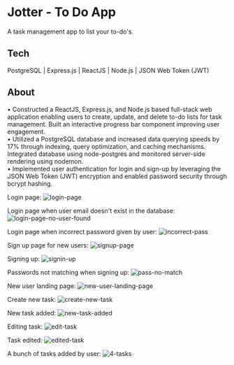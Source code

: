 # Jotter - To Do App

A task management app to list your to-do's.

## Tech

PostgreSQL | Express.js | ReactJS | Node.js | JSON Web Token (JWT)

## About

• Constructed a ReactJS, Express.js, and Node.js based full-stack web application enabling users to create, update, and delete to-do lists for task management. Built an interactive progress bar component improving user engagement. <br />
• Utilized a PostgreSQL database and increased data querying speeds by 17% through indexing, query optimization, and caching mechanisms. Integrated database using node-postgres and monitored server-side rendering using nodemon. <br />
• Implemented user authentication for login and sign-up by leveraging the JSON Web Token (JWT) encryption and enabled password security through bcrypt hashing.

Login page:
![login-page](https://github.com/subtrex/jotter-todo-app/assets/53677987/7a97583a-28b0-4c64-8e9b-cb0989cb0b8c)

Login page when user email doesn't exist in the database:
![login-page-no-user-found](https://github.com/subtrex/jotter-todo-app/assets/53677987/b97f9652-0167-41d4-8c06-f5059e07cc93)

Login page when incorrect password given by user:
![incorrect-pass](https://github.com/subtrex/jotter-todo-app/assets/53677987/e179a783-119e-41b6-88b6-9269c3b9ee1d)

Sign up page for new users:
![signup-page](https://github.com/subtrex/jotter-todo-app/assets/53677987/7f8605e5-f7d2-403c-aeb7-423db7479e3a)

Signing up:
![signin-up](https://github.com/subtrex/jotter-todo-app/assets/53677987/c6e32635-f023-432d-b0bb-b501617861bc)

Passwords not matching when signing up:
![pass-no-match](https://github.com/subtrex/jotter-todo-app/assets/53677987/21b6b213-3555-491a-a9f4-0e5549ac02ec)

New user landing page:
![new-user-landing-page](https://github.com/subtrex/jotter-todo-app/assets/53677987/cc4909c0-464e-413c-9d7d-e25af8eba9b9)

Create new task:
![create-new-task](https://github.com/subtrex/jotter-todo-app/assets/53677987/86c8f1b9-7cee-476e-b569-62128a2c18d9)

New task added:
![new-task-added](https://github.com/subtrex/jotter-todo-app/assets/53677987/c2893044-f3e1-431d-8c24-b4cf6fc5646f)

Editing task:
![edit-task](https://github.com/subtrex/jotter-todo-app/assets/53677987/ad2014ca-5585-47ce-bfe1-a21141b189a1)

Task edited:
![edited-task](https://github.com/subtrex/jotter-todo-app/assets/53677987/844514ab-23e4-458a-975f-8a1f83f28cd0)

A bunch of tasks added by user:
![4-tasks](https://github.com/subtrex/jotter-todo-app/assets/53677987/3664cda9-1d77-4670-aec8-77fe8263a7fe)



